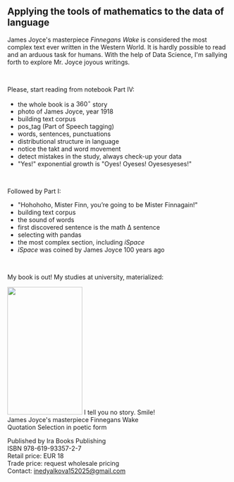 ## Applying the tools of mathematics to the data of language

James Joyce's masterpiece *Finnegans Wake* is considered the most complex text ever written in the Western World. It is hardly possible to read and an arduous task for humans. With the help of Data Science, I'm sallying forth to explore Mr. Joyce joyous writings.

<br />

Please, start reading from notebook Part IV:
- the whole book is a $360^{\circ}$ story
- photo of James Joyce, year 1918
- building text corpus
- pos_tag (Part of Speech tagging)
- words, sentences, punctuations
- distributional structure in language
- notice the takt and word movement
- detect mistakes in the study, always check-up your data
- "Yes!" exponential growth is "Oyes! Oyeses! Oyesesyeses!"
<br />

Followed by Part I:
- "Hohohoho, Mister Finn, you’re going to be Mister Finnagain!"
- building text corpus
- the sound of words
- first discovered sentence is the math Δ sentence
- selecting with pandas
- the most complex section, including *iSpace*
- *iSpace* was coined by James Joyce 100 years ago
<br />

My book is out! My studies at university, materialized:

<img src="https://github.com/user-attachments/assets/ca14f4ff-32e2-4d91-adff-e13cf4998dca" width="170" height="290"> I tell you no story. Smile!<br />
James Joyce's masterpiece Finnegans Wake<br />
Quotation Selection in poetic form

Published by Ira Books Publishing\
ISBN 978-619-93357-2-7\
Retail price: EUR 18\
Trade price: request wholesale pricing\
Contact: inedyalkova152025@gmail.com


